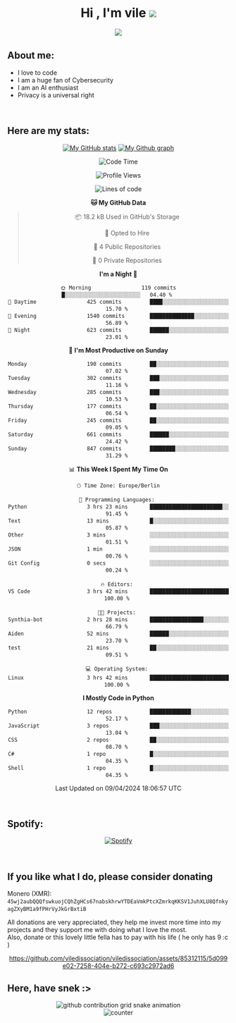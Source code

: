 <h1 align="center">Hi , I'm vile <img src="https://media.giphy.com/media/hvRJCLFzcasrR4ia7z/giphy.gif" width="35"></h1>
<p align="center">
  <a href="https://github.com/viledissociation"><img src="https://readme-typing-svg.demolab.com?font=Roboto+Mono&weight=300&size=28&duration=4000&pause=100&color=C109F7&center=true&vCenter=true&width=580&height=127&lines=I'm+a+programmer;I'm+an+AI+enthusiast;I'm+a+big+fan+of+Neural+Networks;I'm+interested+in+Computer+Science;I+love+Cybersecurity;By+the+way+I+use+Arch+%F0%9F%92%80"></a>
</p>

## About me:

- I love to code
- I am a huge fan of Cybersecurity
- I am an AI enthusiast
- Privacy is a universal right

<br>

## Here are my stats:

<div align="center">
    
 [![My GitHub stats](https://github-readme-stats.vercel.app/api?username=vilev0&count_private=true&show_icons=true&theme=radical)](https://github.com/vilev0)
 [![My Github graph](http://github-profile-summary-cards.vercel.app/api/cards/profile-details?username=vilev0&theme=radical)](https://github.com/vilev0)

<!--START_SECTION:waka-->
![Code Time](http://img.shields.io/badge/Code%20Time-273%20hrs%2047%20mins-blue)

![Profile Views](http://img.shields.io/badge/Profile%20Views-0-blue)

![Lines of code](https://img.shields.io/badge/From%20Hello%20World%20I%27ve%20Written-173.6%20thousand%20lines%20of%20code-blue)

**🐱 My GitHub Data** 

> 📦 18.2 kB Used in GitHub's Storage 
 > 
> 💼 Opted to Hire
 > 
> 📜 4 Public Repositories 
 > 
> 🔑 0 Private Repositories 
 > 
**I'm a Night 🦉** 

```text
🌞 Morning                119 commits         █░░░░░░░░░░░░░░░░░░░░░░░░   04.40 % 
🌆 Daytime                425 commits         ████░░░░░░░░░░░░░░░░░░░░░   15.70 % 
🌃 Evening                1540 commits        ██████████████░░░░░░░░░░░   56.89 % 
🌙 Night                  623 commits         ██████░░░░░░░░░░░░░░░░░░░   23.01 % 
```
📅 **I'm Most Productive on Sunday** 

```text
Monday                   190 commits         ██░░░░░░░░░░░░░░░░░░░░░░░   07.02 % 
Tuesday                  302 commits         ███░░░░░░░░░░░░░░░░░░░░░░   11.16 % 
Wednesday                285 commits         ███░░░░░░░░░░░░░░░░░░░░░░   10.53 % 
Thursday                 177 commits         ██░░░░░░░░░░░░░░░░░░░░░░░   06.54 % 
Friday                   245 commits         ██░░░░░░░░░░░░░░░░░░░░░░░   09.05 % 
Saturday                 661 commits         ██████░░░░░░░░░░░░░░░░░░░   24.42 % 
Sunday                   847 commits         ████████░░░░░░░░░░░░░░░░░   31.29 % 
```


📊 **This Week I Spent My Time On** 

```text
🕑︎ Time Zone: Europe/Berlin

💬 Programming Languages: 
Python                   3 hrs 23 mins       ███████████████████████░░   91.45 % 
Text                     13 mins             █░░░░░░░░░░░░░░░░░░░░░░░░   05.87 % 
Other                    3 mins              ░░░░░░░░░░░░░░░░░░░░░░░░░   01.51 % 
JSON                     1 min               ░░░░░░░░░░░░░░░░░░░░░░░░░   00.76 % 
Git Config               0 secs              ░░░░░░░░░░░░░░░░░░░░░░░░░   00.24 % 

🔥 Editors: 
VS Code                  3 hrs 42 mins       █████████████████████████   100.00 % 

🐱‍💻 Projects: 
Synthia-bot              2 hrs 28 mins       █████████████████░░░░░░░░   66.79 % 
Aiden                    52 mins             ██████░░░░░░░░░░░░░░░░░░░   23.70 % 
test                     21 mins             ██░░░░░░░░░░░░░░░░░░░░░░░   09.51 % 

💻 Operating System: 
Linux                    3 hrs 42 mins       █████████████████████████   100.00 % 
```

**I Mostly Code in Python** 

```text
Python                   12 repos            █████████████░░░░░░░░░░░░   52.17 % 
JavaScript               3 repos             ███░░░░░░░░░░░░░░░░░░░░░░   13.04 % 
CSS                      2 repos             ██░░░░░░░░░░░░░░░░░░░░░░░   08.70 % 
C#                       1 repo              █░░░░░░░░░░░░░░░░░░░░░░░░   04.35 % 
Shell                    1 repo              █░░░░░░░░░░░░░░░░░░░░░░░░   04.35 % 
```




 Last Updated on 09/04/2024 18:06:57 UTC
<!--END_SECTION:waka-->
</div>
<br>

## Spotify:

<div align="center">

[![Spotify](https://whois-hoeless.vercel.app/api/spotify?background_color=0d1117&border_color=090d13)](https://open.spotify.com/user/heanchenhorst)
</div>

<br>

## If you like what I do, please consider donating

Monero (XMR): ```45wj2aubQQQfswkuojCQhZgHCs67nabskhrwYTDEaVmkPtcXZmrkqKKSV1JuhXLU8QfnkyagZXyBM1a9fPHrVyJkGrBxtiB```

All donations are very appreciated, they help me invest more time into my projects and they support me with doing what I love the most.  
Also, donate or this lovely little fella has to pay with his life (  he only has 9 :c  )

<div align="center">


https://github.com/viledissociation/viledissociation/assets/85312115/5d099e02-7258-404e-b272-c693c2972ad6


</div>

## Here, have snek :>
<div align="center">
<picture>
  <source media="(prefers-color-scheme: dark)" srcset="https://raw.githubusercontent.com/vilev0/vilev0/output/github-contribution-grid-snake-dark.svg">
  <source media="(prefers-color-scheme: light)" srcset="https://raw.githubusercontent.com/vilev0/vilev0/output/github-contribution-grid-snake.svg">
  <img alt="github contribution grid snake animation" src="https://raw.githubusercontent.com/vilev0/vilev0/output/github-contribution-grid-snake.svg">
</div>

<div align="center">
  <img src="https://moe-counter.glitch.me/get/@hoeless_count?theme=rule34" alt="counter" />
</div>
